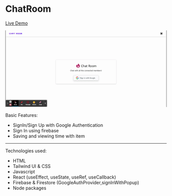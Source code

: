 # ChatRoom

<a href="">Live Demo</a>

![Demo Image](https://github.com/ahmadrazach/Javascript-Challanges/blob/main/charRoom/public/Chat%20Room.gif)

Basic Features:

- SignIn/Sign Up with Google Authentication
- Sign In using firebase
- Saving and viewing time with item

---

Technologies used:

- HTML
- Tailwind UI & CSS
- Javascript
- React (useEffect, useState, useRef, useCallback)
- Firebase & Firestore (GoogleAuthProvider,signInWithPopup)
- Node packages
